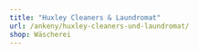 ```yaml
---
title: "Huxley Cleaners & Laundromat"
url: /ankeny/huxley-cleaners-und-laundromat/
shop: Wäscherei
---
```

